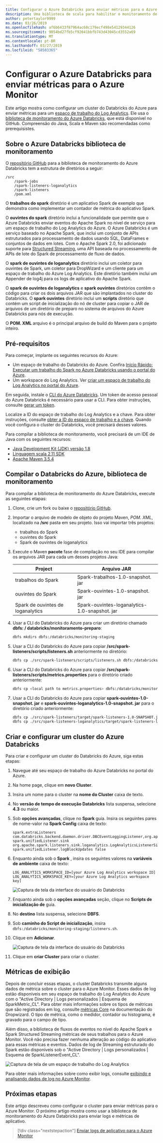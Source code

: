 ```yaml
---
title: Configurar o Azure Databricks para enviar métricas para o Azure Monitor
description: Uma biblioteca de scala para habilitar o monitoramento de métricas e registro em log dados no Azure Log Analytics
author: petertaylor9999
ms.date: 03/26/2019
ms.openlocfilehash: af6b6433f87964ac60c179ecf498e54129344126
ms.sourcegitcommit: 9854bd27fb5cf92041bbfb743d43045cd3552a69
ms.translationtype: MT
ms.contentlocale: pt-BR
ms.lasthandoff: 03/27/2019
ms.locfileid: "58503365"
---
```

<!-- markdownlint-disable MD040 -->

# <a name="configure-azure-databricks-to-send-metrics-to-azure-monitor"></a>Configurar o Azure Databricks para enviar métricas para o Azure Monitor

Este artigo mostra como configurar um cluster do Databricks do Azure para enviar métricas para um [espaço de trabalho do Log Analytics](/azure/azure-monitor/platform/manage-access). Ele usa o [biblioteca de monitoramento do Azure Databricks](https://github.com/mspnp/spark-monitoring), que está disponível no GitHub. Compreensão do Java, Scala e Maven são recomendadas como prerequisistes.

## <a name="about-the-azure-databricks-monitoring-library"></a>Sobre o Azure Databricks biblioteca de monitoramento

O [repositório GitHub](https://github.com/mspnp/spark-monitoring) para a biblioteca de monitoramento do Azure Databricks tem a estrutura de diretórios a seguir:

```
/src  
    /spark-jobs  
    /spark-listeners-loganalytics  
    /spark-listeners  
    /pom.xml  
```

O **trabalhos do spark** diretório é um aplicativo Spark de exemplo que demonstra como implementar um contador de métrica do aplicativo Spark.

O **ouvintes do spark** diretório inclui a funcionalidade que permite que o Azure Databricks enviar eventos do Apache Spark no nível de serviço para um espaço de trabalho do Log Analytics do Azure. O Azure Databricks é um serviço baseado no Apache Spark, que inclui um conjunto de APIs estruturados para processamento de dados usando SQL, DataFrames e conjuntos de dados em lotes. Com o Apache Spark 2.0, foi adicionado suporte para [Structured Streaming](https://spark.apache.org/docs/latest/structured-streaming-programming-guide.html), uma API baseada no processamento de APIs de lote do Spark de processamento de fluxo de dados.

O **spark de ouvintes de loganalytics** diretório inclui um coletor para ouvintes de Spark, um coletor para DropWizard e um cliente para um espaço de trabalho do Azure Log Analytics. Este diretório também inclui um Appender de log4j para os logs de aplicativo do Apache Spark.

O **spark de ouvintes de loganalytics** e **spark ouvintes** diretórios contêm o código para criar os dois arquivos JAR que são implantados no cluster do Databricks. O **spark ouvintes** diretório inclui um **scripts** diretório que contém um script de inicialização do nó de cluster para copiar o JAR de arquivos de um diretório de preparo no sistema de arquivos do Azure Databricks para nós de execução.

O **POM. XML** arquivo é o principal arquivo de build do Maven para o projeto inteiro.

## <a name="prerequisites"></a>Pré-requisitos

Para começar, implante os seguintes recursos do Azure:

- Um espaço de trabalho do Databricks do Azure. Confira [Início Rápido: Executar um trabalho do Spark no Azure Databricks usando o portal do Azure](/azure/azure-databricks/quickstart-create-databricks-workspace-portal).
- Um workspace do Log Analytics. Ver [criar um espaço de trabalho do Log Analytics no portal do Azure](/azure/azure-monitor/learn/quick-create-workspace).

Em seguida, instale o [CLI do Azure Databricks](https://docs.databricks.com/user-guide/dev-tools/databricks-cli.html#install-the-cli). Um token de acesso pessoal do Azure Databricks é necessário para usar a CLI. Para obter instruções, consulte [gerar um token](https://docs.azuredatabricks.net/api/latest/authentication.html#token-management).

Localize a ID do espaço de trabalho do Log Analytics e a chave. Para obter instruções, consulte [obter a ID do espaço de trabalho e a chave](/azure/azure-monitor/platform/agent-windows#obtain-workspace-id-and-key). Quando você configura o cluster do Databricks, você precisará desses valores.

Para compilar a biblioteca de monitoramento, você precisará de um IDE de Java com os seguintes recursos:

- [Java Development Kit (JDK) versão 1.8](http://www.oracle.com/technetwork/java/javase/downloads/index.html)
- [Linguagem scala 2.11 SDK](https://www.scala-lang.org/download/)
- [Apache Maven 3.5.4](http://maven.apache.org/download.cgi)

## <a name="build-the-azure-databricks-monitoring-library"></a>Compilar o Databricks do Azure, biblioteca de monitoramento

Para compilar a biblioteca de monitoramento do Azure Databricks, execute as seguintes etapas:

1. Clone, crie um fork ou baixe o [repositório GitHub](https://github.com/mspnp/spark-monitoring).

1. Importar o arquivo de modelo de objeto do projeto Maven, _POM. XML_, localizado na **/src** pasta em seu projeto. Isso vai importar três projetos:

    - trabalhos do Spark
    - ouvintes do Spark
    - Spark de ouvintes de loganalytics

1. Execute o Maven **pacote** fase de compilação no seu IDE para compilar os arquivos JAR para cada um desses projetos Java:

    |Project| Arquivo JAR|
    |-------|---------|
    |trabalhos do Spark|Spark-trabalhos-1.0-snapshot. jar|
    |ouvintes do Spark|Spark-ouvintes-1.0-snapshot. jar|
    |Spark de ouvintes de loganalytics|Spark-ouvintes-loganalytics-1.0-snapshot. jar|

1. Usar a CLI do Databricks do Azure para criar um diretório chamado **dbfs: / databricks/monitoramento-preparo**:  

    ```bash
    dbfs mkdirs dbfs:/databricks/monitoring-staging
    ```

1. Usar a CLI do Databricks do Azure para copiar **/src/spark-listeners/scripts/listeners.sh** anteriormente no diretório:

    ```bash
    dbfs cp ./src/spark-listeners/scripts/listeners.sh dbfs:/databricks/monitoring-staging/listeners.sh
    ```

1. Usar a CLI do Databricks do Azure para copiar **/src/spark-listeners/scripts/metrics.properties** para o diretório criado anteriormente:

    ```bash
    dbfs cp <local path to metrics.properties> dbfs:/databricks/monitoring-staging/metrics.properties
    ```

1. Usar a CLI do Databricks do Azure para copiar **spark-ouvintes-1.0-snapshot. jar** e **spark-ouvintes-loganalytics-1.0-snapshot. jar** para o diretório criado anteriormente:

    ```bash
    dbfs cp ./src/spark-listeners/target/spark-listeners-1.0-SNAPSHOT.jar dbfs:/databricks/monitoring-staging/spark-listeners-1.0-SNAPSHOT.jar
    dbfs cp ./src/spark-listeners-loganalytics/target/spark-listeners-loganalytics-1.0-SNAPSHOT.jar dbfs:/databricks/monitoring-staging/spark-listeners-loganalytics-1.0-SNAPSHOT.jar
    ```

## <a name="create-and-configure-an-azure-databricks-cluster"></a>Criar e configurar um cluster do Azure Databricks

Para criar e configurar um cluster do Databricks do Azure, siga estas etapas:

1. Navegue até seu espaço de trabalho do Azure Databricks no portal do Azure.
1. Na home page, clique em **novo Cluster**.
1. Insira um nome para o cluster na **nome do Cluster** caixa de texto.
1. No **versão de tempo de execução Databricks** lista suspensa, selecione **4.3** ou maior.
1. Sob **opções avançadas**, clique no **Spark** guia. Insira os seguintes pares de nome-valor na **Spark Config** caixa de texto:

    ```
    spark.extraListeners com.databricks.backend.daemon.driver.DBCEventLoggingListener,org.apache.spark.listeners.UnifiedSparkListener
    spark.unifiedListener.sink org.apache.spark.listeners.sink.loganalytics.LogAnalyticsListenerSink
    spark.unifiedListener.logBlockUpdates false
    ```

1. Enquanto ainda sob o **Spark** , insira os seguintes valores na **variáveis de ambiente** caixa de texto:

    ```
    LOG_ANALYTICS_WORKSPACE_ID=[your Azure Log Analytics workspace ID]
    LOG_ANALYTICS_WORKSPACE_KEY=[your Azure Log Analytics workspace key]
    ```

    ![Captura de tela da interface do usuário do Databricks](./_images/create-cluster1.png)

1. Enquanto ainda sob o **opções avançadas** seção, clique no **Scripts de inicialização de** guia.
1. No **destino** lista suspensa, selecione **DBFS**.
1. Sob **caminho do Script de inicialização**, insira `dbfs:/databricks/monitoring-staging/listeners.sh`.
1. Clique em **Adicionar**.

    ![Captura de tela da interface do usuário do Databricks](./_images/create-cluster2.png)

1. Clique em **criar Cluster** para criar o cluster.

## <a name="view-metrics"></a>Métricas de exibição

Depois de concluir essas etapas, o cluster Databricks transmite alguns dados de métrica sobre o cluster para o Azure Monitor. Esses dados de log estão disponíveis em seu espaço de trabalho do Log Analytics do Azure com o "Active Directory | Logs personalizados | Esquema de SparkMetric_CL". Para obter mais informações sobre os tipos de métricas que são registrados em log, consulte [métricas Core](https://metrics.dropwizard.io/4.0.0/manual/core.html) na documentação do Dropwizard. O tipo de métrica, como o medidor, contador ou histograma, é gravado para o campo de tipo.

Além disso, a biblioteca de fluxos de eventos no nível do Apache Spark e Spark Structured Streaming métricas de seus trabalhos para o Azure Monitor. Você não precisa fazer nenhuma alteração ao código do aplicativo para essas métricas e eventos. Dados de log de Streaming estruturado do Spark estão disponíveis sob o "Active Directory | Logs personalizados | Esquema de SparkListenerEvent_CL".

![Captura de tela de um espaço de trabalho do Log Analytics](./_images/workspace.png)

Para obter mais informações sobre como exibir logs, consulte [exibindo e analisando dados de log no Azure Monitor](/azure/azure-monitor/log-query/portals).

## <a name="next-steps"></a>Próximas etapas

Este artigo descreveu como configurar o cluster para enviar métricas para o Azure Monitor. O próximo artigo mostra como usar a biblioteca de monitoramento do Azure Databricks para enviar logs e métricas de aplicativo.

> [!div class="nextstepaction"]
> [Enviar logs de aplicativo para o Azure Monitor](./application-logs.md)
